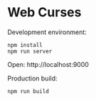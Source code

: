 # Web Curses

Development environment:

    npm install
    npm run server

Open: http://localhost:9000

Production build:

    npm run build
